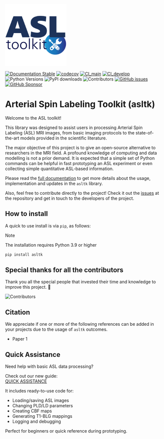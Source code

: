 <img src="https://raw.githubusercontent.com/LOAMRI/asltk/refs/heads/develop/docs/assets/asltk-logo.png" width=200>

[![Documentation Stable](https://readthedocs.org/projects/asltk/badge/?version=main)](https://asltk.readthedocs.io/en/main/?badge=main)
[![codecov](https://codecov.io/gh/LOAMRI/asltk/graph/badge.svg?token=1W8GQ7SLU9)](https://codecov.io/gh/LOAMRI/asltk)
[![CI_main](https://github.com/LOAMRI/asltk/actions/workflows/ci_main.yaml/badge.svg)](https://github.com/LOAMRI/asltk/actions/workflows/ci_main.yaml)
[![CI_develop](https://github.com/LOAMRI/asltk/actions/workflows/ci_develop.yaml/badge.svg)](https://github.com/LOAMRI/asltk/actions/workflows/ci_develop.yaml)
![Python Versions](https://img.shields.io/badge/python-3.9%20|+-blue)
![PyPI downloads](https://img.shields.io/pypi/dm/asltk)
![Contributors](https://img.shields.io/github/contributors/LOAMRI/asltk)
[![GitHub issues](https://img.shields.io/github/issues-raw/LOAMRI/asltk.svg?maxAge=2592000)]()
[![GitHub Sponsor](https://img.shields.io/badge/Sponsor-❤️%20acsenrafilho-orange?logo=github)](https://github.com/sponsors/acsenrafilho)

# Arterial Spin Labeling Toolkit (asltk)

Welcome to the ASL toolkit!

This library was designed to assist users in processing Arterial Spin Labeling (ASL) MRI images, from basic imaging protocols to the state-of-the-art models provided in the scientific literature.

The major objective of this project is to give an open-source alternative to researchers in the MRI field. A profound knowledge of computing and data modelling is not a prior demand. It is expected that a simple set of Python commands can be helpful in fast prototyping an ASL experiment or even collecting simple quantitative ASL-based information.

Please read the [full documentation](https://asltk.readthedocs.io/en/main/) to get more details about the usage, implementation and updates in the `asltk` library. 

Also, feel free to contribute directly to the project! Check it out the [issues](https://github.com/LOAMRI/asltk/issues) at the repository and get in touch to the developers of the project. 


## How to install

A quick to use install is via `pip`, as follows:

> [!NOTE]
> The installation requires Python 3.9 or higher

```bash
pip install asltk
```

## Special thanks for all the contributors

Thank you all the special people that invested their time and knowledge to improve this project. 👏

![Contributors](https://contrib.rocks/image?repo=LOAMRI/asltk)

## Citation

We appreciate if one or more of the following references can be added in your projects due to the usage of `asltk` outcomes.

* Paper 1

## Quick Assistance

Need help with basic ASL data processing?

Check out our new guide:  
[QUICK ASSISTANCE](docs/quick_assistance.md)

It includes ready-to-use code for:
- Loading/saving ASL images
- Changing PLD/LD parameters
- Creating CBF maps
- Generating T1-BLG mappings
- Logging and debugging

Perfect for beginners or quick reference during prototyping.

